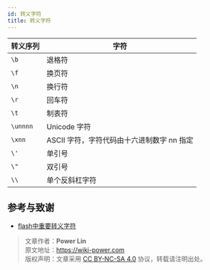 ```yaml
---
id: 转义字符
title: 转义字符
---
```



| 转义序列 | 字符                                       |
| -------- | ------------------------------------------ |
| `\b`     | 退格符                                     |
| `\f`     | 换页符                                     |
| `\n`     | 换行符                                     |
| `\r`     | 回车符                                     |
| `\t`     | 制表符                                     |
| `\unnnn` | Unicode 字符                               |
| `\xnn`   | ASCII 字符，字符代码由十六进制数字 nn 指定 |
| `\'`     | 单引号                                     |
| `\"`     | 双引号                                     |
| `\\`     | 单个反斜杠字符                             |


## 参考与致谢 

- [flash中重要转义字符](https://www.dianziwang.net/thread-41585-1-1.html)

> 文章作者：**Power Lin**  
> 原文地址：<https://wiki-power.com>  
> 版权声明：文章采用 [CC BY-NC-SA 4.0](https://creativecommons.org/licenses/by/4.0/deed.zh) 协议，转载请注明出处。